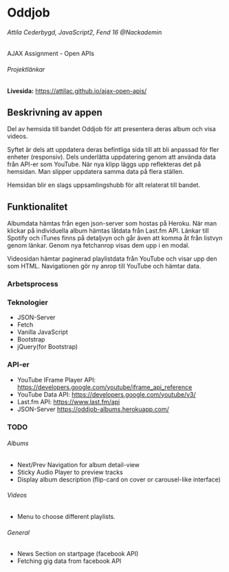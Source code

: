 # Oddjob
###### Attila Cederbygd, JavaScript2, Fend 16 @Nackademin

AJAX Assignment - Open APIs

###### Projektlänkar
**Livesida:** https://attilac.github.io/ajax-open-apis/

## Beskrivning av appen
Del av hemsida till bandet Oddjob för att presentera deras album och visa videos.

Syftet är dels att uppdatera deras befintliga sida till att bli anpassad för fler enheter (responsiv).
Dels underlätta uppdatering genom att använda data från API-er som YouTube.
När nya klipp läggs upp reflekteras det på hemsidan. Man slipper uppdatera samma data på flera ställen.

Hemsidan blir en slags uppsamlingshubb för allt relaterat till bandet.

## Funktionalitet
Albumdata hämtas från egen json-server som hostas på Heroku. När man klickar på individuella album hämtas låtdata från Last.fm API.
Länkar till Spotify och iTunes finns på detaljvyn och går även att komma åt från listvyn genom länkar. Genom nya fetchanrop visas dem upp i en modal.

Videosidan hämtar paginerad playlistdata från YouTube och visar upp den som HTML. Navigationen gör ny anrop till YouTube och hämtar data.

### Arbetsprocess


### Teknologier
* JSON-Server
* Fetch
* Vanilla JavaScript
* Bootstrap
* jQuery(for Bootstrap)

### API-er
* YouTube IFrame Player API: https://developers.google.com/youtube/iframe_api_reference
* YouTube Data API: https://developers.google.com/youtube/v3/
* Last.fm API: https://www.last.fm/api
* JSON-Server https://oddjob-albums.herokuapp.com/

### TODO
###### Albums
* Next/Prev Navigation for album detail-view
* Sticky Audio Player to preview tracks
* Display album description (flip-card on cover or carousel-like interface)

###### Videos
* Menu to choose different playlists. 

###### General
* News Section on startpage (facebook API)
* Fetching gig data from facebook API 

